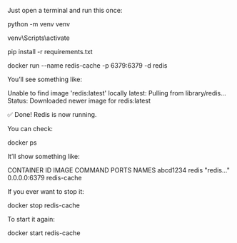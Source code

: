 Just open a terminal and run this once:

python -m venv venv

venv\Scripts\activate

pip install -r requirements.txt

docker run --name redis-cache -p 6379:6379 -d redis

You’ll see something like:

Unable to find image 'redis:latest' locally
latest: Pulling from library/redis...
Status: Downloaded newer image for redis:latest
<container-id>

✅ Done! Redis is now running.

You can check:

docker ps

It’ll show something like:

CONTAINER ID   IMAGE   COMMAND     PORTS        NAMES
abcd1234       redis   "redis..."  0.0.0.0:6379 redis-cache

If you ever want to stop it:

docker stop redis-cache

To start it again:

docker start redis-cache
